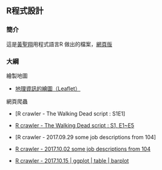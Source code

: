 ## R程式設計

### 簡介

這是[黃聖翔](https://www.facebook.com/profile.php?id=100001348802783)用程式語言R 做出的檔案，[網頁版](https://jshuang0520.github.io/R-works/)

### 大綱

繪製地圖

- [地理資訊的繪圖（Leaflet）](https://jshuang0520.github.io/R-works/R_map.html)

網頁爬蟲

- [R crawler - The Walking Dead script : S1E1]
- [R crawler - The Walking Dead script : S1, E1~E5](https://jshuang0520.github.io/R-works/2017.09.28_R_crawler___The_Walking_Dead_script_S1_E1~5.html)
- [R crawler - 2017.09.29 some job descriptions from 104]
- [R crawler - 2017.10.02 some job descriptions from 104](https://jshuang0520.github.io/R-works/2017.10.02_104_data_analysist.html)

- [R crawler - 2017.10.15 ](https://jshuang0520.github.io/R-works/2017.10.15_LFP.html)|[ ggplot ](https://jshuang0520.github.io/R-works/2017.10.16_ggplot2_2017.09.01_10.16_LFP.png)|[ table ](https://github.com/jshuang0520/R-works/blob/master/2017.10.16_table_2017.09.01_10.16_LFP.png)|[ barplot ](https://jshuang0520.github.io/R-works/2017.10.16_barplot_2017.09.01_10.16_LFP.png)

